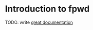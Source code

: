 # Introduction to fpwd

TODO: write [great documentation](http://jacobian.org/writing/what-to-write/)
